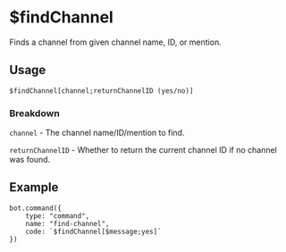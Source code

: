 # $findChannel
Finds a channel from given channel name, ID, or mention.

## Usage
```$findChannel[channel;returnChannelID (yes/no)]```

### Breakdown
`channel` - The channel name/ID/mention to find.

`returnChannelID` - Whether to return the current channel ID if no channel was found.

## Example
```
bot.command({
    type: "command",
    name: "find-channel",
    code: `$findChannel[$message;yes]`
})
```
